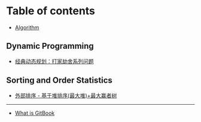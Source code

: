 # Table of contents

* [Algorithm](README.md)

## Dynamic Programming

* [经典动态规划：打家劫舍系列问题](dynamic-programming/da-jia-jie-she-xi-lie-wen-ti.md)

## Sorting and Order Statistics

* [外部排序 - 基于堆排序\(最大堆\)+最大赢者树](sorting-and-order-statistics/externalsorting.md)

---

* [What is GitBook](https://docs.gitbook.com/)

